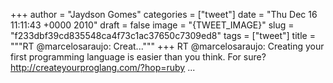 
+++
author = "Jaydson Gomes"
categories = ["tweet"]
date = "Thu Dec 16 11:11:43 +0000 2010"
draft = false
image = "{TWEET_IMAGE}"
slug = "f233dbf39cd835548ca4f73c1ac37650c7309ed8"
tags = ["tweet"]
title = """RT @marcelosaraujo: Creat..."""
+++
RT @marcelosaraujo: Creating your first programming language is easier than you think. For sure? http://createyourproglang.com/?hop=ruby ...
